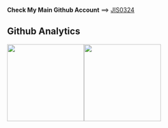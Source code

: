 <b>Check My Main Github Account</b> ==> <a href="https://github.com/jis0324">JIS0324</a>

## Github Analytics
<!--START_SECTION:waka-->
<!-- ![elase0324 Contribution Stats](https://github-contribution-stats.vercel.app/api/?username=elase0324) -->
<p align="center" style="display:flex;">
<a href="https://github.com/elase0324">
  <img height="180em" src="https://github-readme-stats.vercel.app/api?username=elase0324&show_icons=true&theme=midnight-purple&include_all_commits=true&count_private=true" />
</a>
<a href="https://github.com/elase0324">
  <img height="180em" src="https://github-readme-streak-stats.herokuapp.com/?user=elase0324&theme=highcontrast" /></a>
</p>
<!--END_SECTION:waka-->
